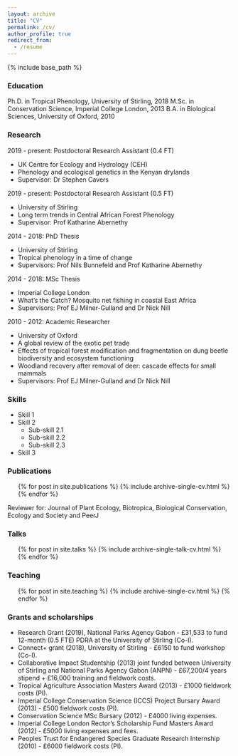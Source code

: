 ```yaml
---
layout: archive
title: "CV"
permalink: /cv/
author_profile: true
redirect_from:
  - /resume
---
```


{% include base_path %}

### Education
Ph.D. in Tropical Phenology, University of Stirling, 2018
M.Sc. in Conservation Science, Imperial College London, 2013
B.A. in Biological Sciences, University of Oxford, 2010

### Research
2019 - present: Postdoctoral Research Assistant (0.4 FT) 
* UK Centre for Ecology and Hydrology (CEH)
* Phenology and ecological genetics in the Kenyan drylands
* Supervisor: Dr Stephen Cavers
    
2019 - present: Postdoctoral Research Assistant (0.5 FT) 
* University of Stirling
* Long term trends in Central African Forest Phenology
* Supervisor: Prof Katharine Abernethy
    
2014 - 2018: PhD Thesis
* University of Stirling
* Tropical phenology in a time of change
* Supervisors: Prof Nils Bunnefeld and Prof Katharine Abernethy

2014 - 2018: MSc Thesis
* Imperial College London
* What’s the Catch? Mosquito net fishing in coastal East Africa
* Supervisors: Prof EJ Milner-Gulland and Dr Nick Nill

2010 - 2012: Academic Researcher
* University of Oxford
* A global review of the exotic pet trade
* Effects of tropical forest modification and fragmentation on dung beetle biodiversity and ecosystem functioning
* Woodland recovery after removal of deer: cascade effects for small mammals 
* Supervisors: Prof EJ Milner-Gulland and Dr Nick Nill
    
### Skills
* Skill 1
* Skill 2
  * Sub-skill 2.1
  * Sub-skill 2.2
  * Sub-skill 2.3
* Skill 3

### Publications
  <ul>{% for post in site.publications %}
    {% include archive-single-cv.html %}
  {% endfor %}</ul>

Reviewer for: Journal of Plant Ecology, Biotropica, Biological Conservation, Ecology and Society and PeerJ

### Talks
  <ul>{% for post in site.talks %}
    {% include archive-single-talk-cv.html %}
  {% endfor %}</ul>
  
### Teaching
  <ul>{% for post in site.teaching %}
    {% include archive-single-cv.html %}
  {% endfor %}</ul>
  
### Grants and scholarships
* Research Grant (2019), National Parks Agency Gabon - £31,533 to fund 12-month (0.5 FTE) PDRA at the University of Stirling (Co-I).
* Connect+ grant (2018), University of Stirling - £6150 to fund workshop (Co-I).
* Collaborative Impact Studentship (2013) joint funded between University of Stirling and National Parks Agency Gabon (ANPN) - £67,200/4 years stipend + £16,000 training and fieldwork costs.
* Tropical Agriculture Association Masters Award (2013) - £1000 fieldwork costs (PI).
* Imperial College Conservation Science (ICCS) Project Bursary Award (2013) - £500 fieldwork costs (PI).
* Conservation Science MSc Bursary (2012) - £4000 living expenses.
* Imperial College London Rector’s Scholarship Fund Masters Award (2012) - £5000 living expenses and fees.
* Peoples Trust for Endangered Species Graduate Research Internship (2010) - £6000 fieldwork costs (PI).
